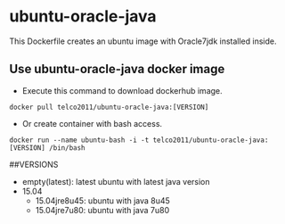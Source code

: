 # ubuntu-oracle-java
This Dockerfile creates an ubuntu image with Oracle7jdk installed inside.

## Use ubuntu-oracle-java docker image

* Execute this command to download dockerhub image.

`docker pull telco2011/ubuntu-oracle-java:[VERSION]`

* Or create container with bash access.

`docker run --name ubuntu-bash -i -t telco2011/ubuntu-oracle-java:[VERSION] /bin/bash`


##VERSIONS
* empty(latest): latest ubuntu with latest java version
* 15.04
	* 15.04jre8u45: ubuntu with java 8u45
	* 15.04jre7u80: ubuntu with java 7u80